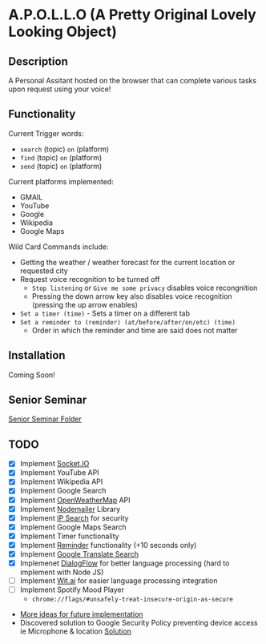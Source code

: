 # A.P.O.L.L.O (A Pretty Original Lovely Looking Object)

## Description

A Personal Assitant hosted on the browser that can complete various tasks upon request using your voice!

## Functionality

Current Trigger words:

* `search` (topic) `on` (platform)
* `find` (topic) `on` (platform)
* `send` (topic) `on` (platform)

Current platforms implemented:

* GMAIL
* YouTube
* Google
* Wikipedia
* Google Maps

Wild Card Commands include:

* Getting the weather / weather forecast for the current location or requested city
* Request voice recognition to be turned off
  * `Stop listening` or `Give me some privacy` disables voice recongnition
  * Pressing the down arrow key also disables voice recognition (pressing the up arrow enables)
* `Set a timer (time)` - Sets a timer on a different tab
* `Set a reminder to (reminder) (at/before/after/on/etc) (time)`
  * Order in which the reminder and time are said does not matter

## Installation

Coming Soon!

## Senior Seminar

[Senior Seminar Folder](senior-seminar/)

## TODO

* [x] Implement [Socket.IO](https://socket.io/)
* [x] Implement YouTube API
* [x] Implement Wikipedia API
* [x] Implement Google Search
* [X] Implement [OpenWeatherMap](https://openweathermap.org/) API
* [X] Implement [Nodemailer](https://nodemailer.com/about/) Library
* [X] Implement [IP Search](https://ipapi.co/) for security
* [X] Implement Google Maps Search
* [x] Implement Timer functionality
* [X] Implement [Reminder](https://bunkat.github.io/later/index.html) functionality (+10 seconds only)
* [X] Implement [Google Translate Search](https://developers.google.com/admin-sdk/directory/v1/languages)
* [X] Implemenet [DialogFlow](https://dialogflow.com/) for better language processing (hard to implement with Node JS)
* [ ] Implement [Wit.ai](https://wit.ai/docs/quickstart) for easier language processing integration
* [ ] Implement Spotify Mood Player
  * `chrome://flags/#unsafely-treat-insecure-origin-as-secure`
* [More ideas for future implementation](https://fossbytes.com/useful-google-assistant-voice-commands/)
* Discovered solution to Google Security Policy preventing device access ie Microphone & location [Solution](https://medium.com/@Carmichaelize/enabling-the-microphone-camera-in-chrome-for-local-unsecure-origins-9c90c3149339)
